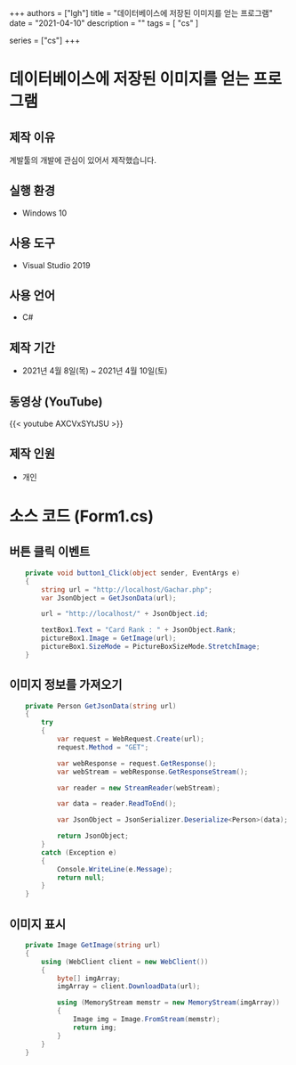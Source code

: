+++
authors = ["lgh"]
title = "데이터베이스에 저장된 이미지를 얻는 프로그램"
date = "2021-04-10"
description = ""
tags = [
    "cs"
]

series = ["cs"]
+++

# 데이터베이스에 저장된 이미지를 얻는 프로그램

## 제작 이유
계발툴의 개발에 관심이 있어서 제작했습니다.

## 실행 환경
* Windows 10

## 사용 도구
* Visual Studio 2019

## 사용 언어
* C#

## 제작 기간
* 2021년 4월 8일(목) ~ 2021년 4월 10일(토)

## 동영상 (YouTube)
{{< youtube AXCVxSYtJSU >}}

## 제작 인원
* 개인

<div style="page-break-before:always"></div> 

# 소스 코드 (Form1.cs)

## 버튼 클릭 이벤트
```C#
    private void button1_Click(object sender, EventArgs e)
    {
        string url = "http://localhost/Gachar.php";
        var JsonObject = GetJsonData(url);

        url = "http://localhost/" + JsonObject.id;

        textBox1.Text = "Card Rank : " + JsonObject.Rank;
        pictureBox1.Image = GetImage(url);
        pictureBox1.SizeMode = PictureBoxSizeMode.StretchImage;
    }
```

<div style="page-break-before:always"></div> 

## 이미지 정보를 가져오기
```C#
    private Person GetJsonData(string url)
    {
        try
        {
            var request = WebRequest.Create(url);
            request.Method = "GET";

            var webResponse = request.GetResponse();
            var webStream = webResponse.GetResponseStream();

            var reader = new StreamReader(webStream);

            var data = reader.ReadToEnd();

            var JsonObject = JsonSerializer.Deserialize<Person>(data);

            return JsonObject;
        }
        catch (Exception e)
        {
            Console.WriteLine(e.Message);
            return null;
        }
    }
```

## 이미지 표시
```C#
    private Image GetImage(string url)
    {
        using (WebClient client = new WebClient())
        {
            byte[] imgArray;
            imgArray = client.DownloadData(url);

            using (MemoryStream memstr = new MemoryStream(imgArray))
            {
                Image img = Image.FromStream(memstr);
                return img;
            }
        }
    }
```